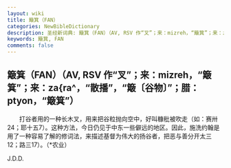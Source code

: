 ```yaml
---
layout: wiki
title: 簸箕（FAN）
categories: NewBibleDictionary
description: 圣经新词典: 簸箕（FAN）（AV, RSV 作“叉”；来：mizreh，“簸箕”；来：za{ra^，“散播”，“簸〔谷物〕”；腊：ptyon，“簸箕”）
keywords: 簸箕, FAN
comments: false
---
```


## 簸箕（FAN）（AV, RSV 作“叉”；来：mizreh，“簸箕”；来：za{ra^，“散播”，“簸〔谷物〕”；腊：ptyon，“簸箕”）

　　打谷者用的一种长木叉，用来把谷粒抛向空中，好叫糠秕被吹走（如：赛卅24；耶十五7）。这种方法，今日仍见于中东一些僻远的地区。因此，施洗约翰是用了一种容易了解的修词法，来描述基督为伟大的扬谷者，把恶与善分开太三12；路三17）。（*农业）

J.D.D.








